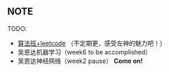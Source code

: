 ## NOTE

TODO:
- [算法班+leetcode](https://github.com/JonXia/alg-nowcoder) （不定期更，感受左神的魅力吧！）
- 吴恩达机器学习（week6 to be accomplished）
- 吴恩达神经网络（week2 pause）
**Come on!**
